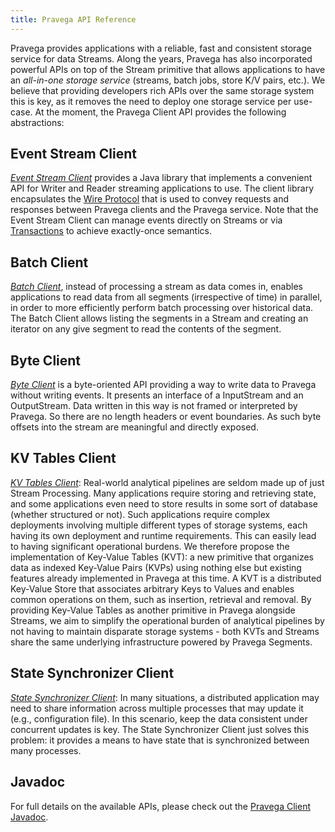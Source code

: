 ```yaml
---
title: Pravega API Reference
---
```


<!--
Copyright Pravega Authors.

Licensed under the Apache License, Version 2.0 (the "License");
you may not use this file except in compliance with the License.
You may obtain a copy of the License at

    http://www.apache.org/licenses/LICENSE-2.0

Unless required by applicable law or agreed to in writing, software
distributed under the License is distributed on an "AS IS" BASIS,
WITHOUT WARRANTIES OR CONDITIONS OF ANY KIND, either express or implied.
See the License for the specific language governing permissions and
limitations under the License.
-->

Pravega provides applications with a reliable, fast and consistent storage service for data Streams.
Along the years, Pravega has also incorporated powerful APIs on top of the Stream primitive that allows
applications to have an _all-in-one storage service_ (streams, batch jobs, store K/V pairs, etc.). 
We believe that providing developers rich APIs over the same storage system this is key, as it removes
the need to deploy one storage service per use-case. At the moment, the Pravega Client API provides the 
following abstractions:

## Event Stream Client
_[Event Stream Client](https://github.com/pravega/pravega/tree/master/client/src/main/java/io/pravega/client/stream)_
provides a Java library that implements a convenient API for Writer and Reader streaming applications to use. The 
client library encapsulates the [Wire Protocol](wire-protocol.md) that is used to convey requests and responses 
between Pravega clients and the Pravega service. Note that the Event Stream Client can manage events directly on Streams
or via [Transactions](pravega-concepts.md/#transactions) to achieve exactly-once semantics.

## Batch Client
_[Batch Client](https://github.com/pravega/pravega/pull/1998)_, instead of processing a stream as data comes in, 
enables applications to read data from all segments (irrespective of time) in parallel, in order to more efficiently
perform batch processing over historical data. The Batch Client allows listing the segments in a Stream and creating 
an iterator on any give segment to read the contents of the segment.

## Byte Client
_[Byte Client](https://github.com/pravega/pravega/wiki/PDP-30-ByteStream-API)_ is a byte-oriented API providing a way 
to write data to Pravega without writing events. It presents an interface of a InputStream and an OutputStream. Data 
written in this way is not framed or interpreted by Pravega. So there are no length headers or event boundaries. As 
such byte offsets into the stream are meaningful and directly exposed.

## KV Tables Client
_[KV Tables Client](https://github.com/pravega/pravega/wiki/PDP-39-Key-Value-Tables)_: Real-world analytical 
pipelines are seldom made up of just Stream Processing. Many applications 
require storing and retrieving state, and some applications even need to store results in some sort of database 
(whether structured or not). Such applications require complex deployments involving multiple different types of 
storage systems, each having its own deployment and runtime requirements. This can easily lead to having significant 
operational burdens. We therefore propose the implementation of Key-Value Tables (KVT): a new primitive that organizes 
data as indexed Key-Value Pairs (KVPs) using nothing else but existing features already implemented in Pravega at 
this time. A KVT is a distributed Key-Value Store that associates arbitrary Keys to Values and enables common 
operations on them, such as insertion, retrieval and removal. By providing Key-Value Tables as another primitive 
in Pravega alongside Streams, we aim to simplify the operational burden of analytical pipelines by not having to 
maintain disparate storage systems - both KVTs and Streams share the same underlying infrastructure powered by 
Pravega Segments.

## State Synchronizer Client
_[State Synchronizer Client](https://github.com/pravega/pravega/blob/master/client/src/main/java/io/pravega/client/state/StateSynchronizer.java)_:
In many situations, a distributed application may need to share information across multiple processes that may
update it (e.g., configuration file). In this scenario, keep the data consistent under concurrent updates is key.
The State Synchronizer Client just solves this problem: it provides a means to have state that is synchronized between 
many processes.

## Javadoc
For full details on the available APIs, please check out the [Pravega Client Javadoc](clients/index.html).
